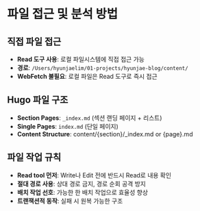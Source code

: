 # 파일 접근 및 분석 방법

## 직접 파일 접근
- **Read 도구 사용**: 로컬 파일시스템에 직접 접근 가능
- **경로**: `/Users/hyunjaelim/01-projects/hyunjae-blog/content/`
- **WebFetch 불필요**: 로컬 파일은 Read 도구로 즉시 접근

## Hugo 파일 구조
- **Section Pages**: `_index.md` (섹션 랜딩 페이지 + 리스트)
- **Single Pages**: `index.md` (단일 페이지)
- **Content Structure**: content/{section}/_index.md or {page}.md

## 파일 작업 규칙
- **Read tool 먼저**: Write나 Edit 전에 반드시 Read로 내용 확인
- **절대 경로 사용**: 상대 경로 금지, 경로 순회 공격 방지
- **배치 작업 선호**: 가능한 한 배치 작업으로 효율성 향상
- **트랜잭션적 동작**: 실패 시 원복 가능한 구조